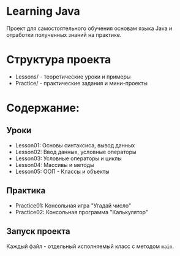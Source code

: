 # Learning Java

Проект для самостоятельного обучения основам языка Java и отработки полученных знаний на практике.

# Структура проекта

- Lessons/ - теоретические уроки и примеры
- Practice/ - практические задания и мини-проекты

# Содержание:

## Уроки
- Lesson01: Основы синтаксиса, вывод данных
- Lesson02: Ввод данных, условные операторы
- Lesson03: Условные операторы и циклы
- Lesson04: Массивы и методы
- Lesson05: ООП - Классы и объекты

## Практика
- Practice01: Консольная игра "Угадай число"
- Practice02: Консольная программа "Калькулятор"

## Запуск проекта
Каждый файл - отдельный исполняемый класс с методом `main`.